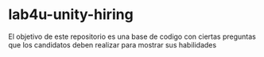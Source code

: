 # lab4u-unity-hiring
El objetivo de este repositorio es una base de codigo con ciertas preguntas que los candidatos deben realizar para mostrar sus habilidades
